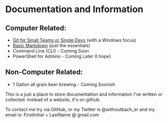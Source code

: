 # Documentation and Information

## Computer Related:

* [Git for Small Teams or Single Devs](https://github.com/sansbacher/docs/tree/master/git) (with a Windows focus)
* [Basic Markdown](https://github.com/sansbacher/docs/tree/master/markdown) (just the essentials)
* Command Line (CLI) - Coming Soon
* PowerShell for Admins - Coming Later (I hope)

## Non-Computer Related:

* 1 Gallon all grain beer brewing - Coming Soonish

This is a just a place to store documentation and information I've written or collected. Instead of a website, it's on github.

To contact me try via GitHub, or my Twitter is @withoutbach_er and my email is: FirstInitial + LastName @ gmail.com
